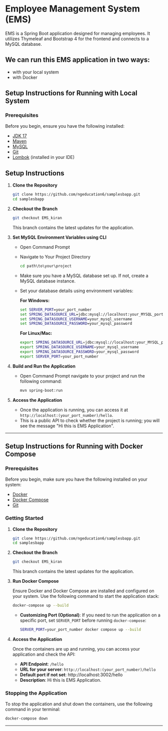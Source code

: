 # Employee Management System (EMS)

EMS is a Spring Boot application designed for managing employees. It utilizes Thymeleaf and Bootstrap 4 for the frontend and connects to a MySQL database.

## We can run this EMS application in two ways:
- with your local system
- with Docker

## Setup Instructions for Running with Local System

### Prerequisites

Before you begin, ensure you have the following installed:

- [JDK 17](https://www.oracle.com/java/technologies/javase-downloads.html)
- [Maven](https://maven.apache.org/download.cgi)
- [MySQL](https://dev.mysql.com/downloads/)
- [Git](https://git-scm.com/downloads)
- [Lombok](https://projectlombok.org/download) (installed in your IDE)

## Setup Instructions

1. **Clone the Repository**
   ```bash
   git clone https://github.com/ngeducation6/samplesbapp.git
   cd samplesbapp
   ```

2. **Checkout the Branch**
   ```bash
   git checkout EMS_kiran
   ```
   This branch contains the latest updates for the application.

3. **Set MySQL Environment Variables using CLI**

   - Open Command Prompt
   - Navigate to Your Project Directory
     ```cmd
     cd path\to\your\project
     ```
   - Make sure you have a MySQL database set up. If not, create a MySQL database instance.
   - Set your database details using environment variables:

     **For Windows:**
     ```cmd
     set SERVER_PORT=your_port_number
     set SPRING_DATASOURCE_URL=jdbc:mysql://localhost:your_MYSQL_port/your_database
     set SPRING_DATASOURCE_USERNAME=your_mysql_username
     set SPRING_DATASOURCE_PASSWORD=your_mysql_password
     ```

     **For Linux/Mac:**
     ```bash
     export SPRING_DATASOURCE_URL=jdbc:mysql://localhost:your_MYSQL_port/your_database
     export SPRING_DATASOURCE_USERNAME=your_mysql_username
     export SPRING_DATASOURCE_PASSWORD=your_mysql_password
     export SERVER_PORT=your_port_number
     ```

6. **Build and Run the Application**

   - Open Command Prompt navigate to your project and run the following command:
     ```bash
     mvn spring-boot:run
     ```

8. **Access the Application**

   - Once the application is running, you can access it at `http://localhost:(your_port_number)/hello`.
   - This is a public API to check whether the project is running; you will see the message "Hi this is EMS Application".

---

## Setup Instructions for Running with Docker Compose

### Prerequisites

Before you begin, make sure you have the following installed on your system:

- [Docker](https://docs.docker.com/get-docker/)
- [Docker Compose](https://docs.docker.com/compose/install/)
- [Git](https://git-scm.com/downloads)

### Getting Started

1. **Clone the Repository**
   ```bash
   git clone https://github.com/ngeducation6/samplesbapp.git
   cd samplesbapp
   ```

2. **Checkout the Branch**
   ```bash
   git checkout EMS_kiran
   ```
   This branch contains the latest updates for the application.

3. **Run Docker Compose**

   Ensure Docker and Docker Compose are installed and configured on your system. Use the following command to start the application stack:

   ```bash
   docker-compose up --build
   ```

   - **Customizing Port (Optional)**:
     If you need to run the application on a specific port, set `SERVER_PORT` before running `docker-compose`:
     ```bash
     SERVER_PORT=your_port_number docker compose up --build
     ```

4. **Access the Application**

   Once the containers are up and running, you can access your application and check the API:

   - **API Endpoint**: `/hello`
   - **URL for your server**: `http://localhost:(your_port_number)/hello`
   - **Default port if not set**: http://localhost:3002/hello
   - **Description**: Hi this is EMS Application.

### Stopping the Application

To stop the application and shut down the containers, use the following command in your terminal:

```bash
docker-compose down
```

---
